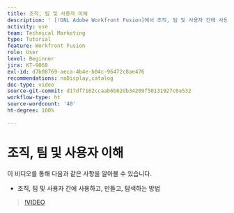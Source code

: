 ```yaml
---
title: 조직, 팀 및 사용자 이해
description: ' [!DNL Adobe Workfront Fusion]에서 조직, 팀 및 사용자 간에 사용하고, 만들고, 탐색하는 방법을 알아봅니다.'
activity: use
team: Technical Marketing
type: Tutorial
feature: Workfront Fusion
role: User
level: Beginner
jira: KT-9068
exl-id: d7b08769-aeca-4b4e-b04c-96472c8ae476
recommendations: noDisplay,catalog
doc-type: video
source-git-commit: d17df7162ccaab6b62db34209f50131927c0a532
workflow-type: ht
source-wordcount: '40'
ht-degree: 100%

---
```


# 조직, 팀 및 사용자 이해

이 비디오를 통해 다음과 같은 사항을 알아볼 수 있습니다.

* 조직, 팀 및 사용자 간에 사용하고, 만들고, 탐색하는 방법

>[!VIDEO](https://video.tv.adobe.com/v/335309/?quality=12&learn=on&enablevpops)
